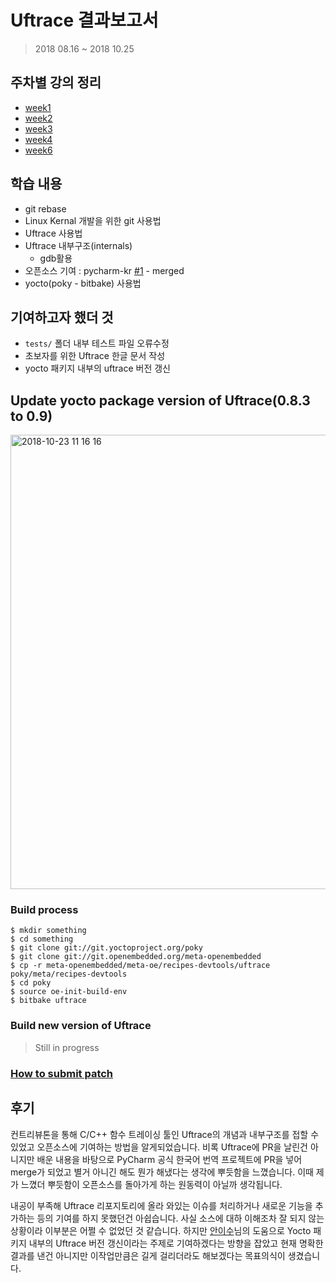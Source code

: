 # Uftrace 결과보고서
> 2018 08.16 ~ 2018 10.25

## 주차별 강의 정리
- [week1](https://github.com/dididy/contributhon/blob/master/record_day1.md)
- [week2](https://github.com/dididy/contributhon/blob/master/record_day2.md)
- [week3](https://github.com/dididy/contributhon/blob/master/record_day3.md)
- [week4](https://github.com/dididy/contributhon/blob/master/record_day4.md)
- [week6](https://github.com/dididy/contributhon/blob/master/record_day6.md)

## 학습 내용
- git rebase
- Linux Kernal 개발을 위한 git 사용법 
- Uftrace 사용법
- Uftrace 내부구조(internals) 
  - gdb활용
- 오픈소스 기여 : pycharm-kr [#1](https://github.com/traff/pycharm-kr/pull/1) - merged
- yocto(poky - bitbake) 사용법

## 기여하고자 했더 것
- `tests/` 폴더 내부 테스트 파일 오류수정
- 초보자를 위한 Uftrace 한글 문서 작성 
- yocto 패키지 내부의 uftrace 버전 갱신

## Update yocto package version of Uftrace(0.8.3 to 0.9)
<img width="727" alt="2018-10-23 11 16 16" src="https://user-images.githubusercontent.com/16266103/47368836-5aab4f80-d71d-11e8-8bbd-096c4434b3c7.png">

### Build process
```
$ mkdir something
$ cd something
$ git clone git://git.yoctoproject.org/poky
$ git clone git://git.openembedded.org/meta-openembedded 
$ cp -r meta-openembedded/meta-oe/recipes-devtools/uftrace poky/meta/recipes-devtools
$ cd poky
$ source oe-init-build-env
$ bitbake uftrace
```

### Build new version of Uftrace
> Still in progress

### [How to submit patch](http://www.openembedded.org/wiki/How_to_submit_a_patch_to_OpenEmbedded)

## 후기

  컨트리뷰톤을 통해 C/C++ 함수 트레이싱 툴인 Uftrace의 개념과 내부구조를 접할 수 있었고 오픈소스에 기여하는 방법을 알게되었습니다. 비록 Uftrace에 PR을 날린건 아니지만 배운 내용을 바탕으로 PyCharm 공식 한국어 번역 프로젝트에 PR을 넣어 merge가 되었고 별거 아니긴 해도 뭔가 해냈다는 생각에 뿌듯함을 느꼈습니다. 이때 제가 느꼈더 뿌듯함이 오픈소스를 돌아가게 하는 원동력이 아닐까 생각됩니다.
  
  내공이 부족해 Uftrace 리포지토리에 올라 와있는 이슈를 처리하거나 새로운 기능을 추가하는 등의 기여를 하지 못했던건 아쉽습니다. 사실 소스에 대하 이해조차 잘 되지 않는 상황이라 이부분은 어쩔 수 없었던 것 같습니다. 하지만 [안이수](https://github.com/memnoth)님의 도움으로 Yocto 패키지 내부의 Uftrace 버전 갱신이라는 주제로 기여하겠다는 방향을 잡았고 현재 명확한 결과를 낸건 아니지만 이작업만큼은 길게 걸리더라도 해보겠다는 목표의식이 생겼습니다. 


